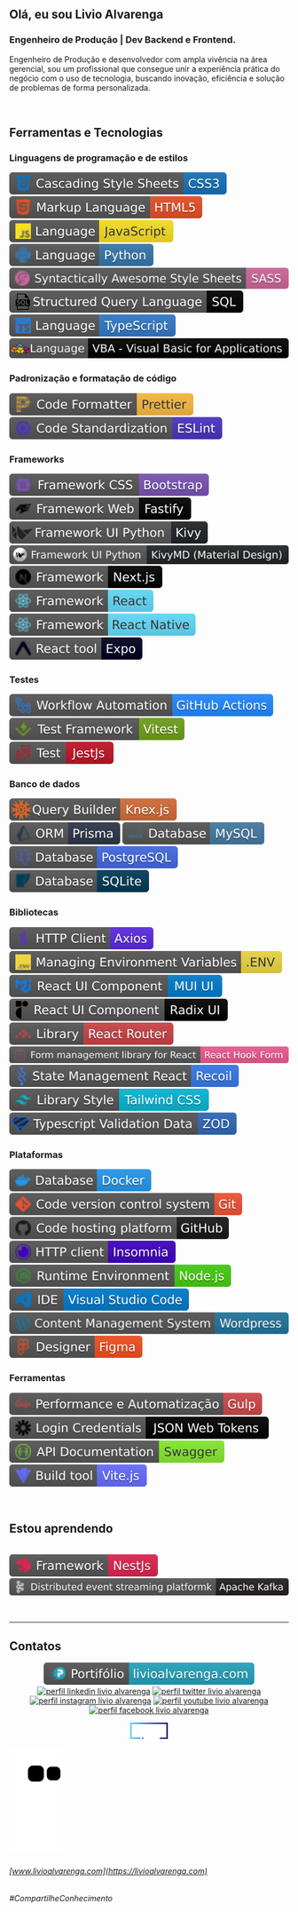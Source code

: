 ## Olá, eu sou **Livio Alvarenga**

### Engenheiro de Produção | Dev Backend e Frontend.
Engenheiro de Produção e desenvolvedor com ampla vivência na área gerencial, sou um profissional que consegue unir a experiência prática do negócio com o uso de tecnologia, buscando inovação, eficiência e solução de problemas de forma personalizada.

&nbsp;

## **Ferramentas e Tecnologias**

### Linguagens de programação e de estilos
<p>
  <a href= "https://developer.mozilla.org/pt-BR/docs/Web/CSS"><img alt="CSS 3 badge" src="https://github.com/LivioAlvarenga/LivioAlvarenga/blob/main/files/css3-badge.svg"></a>
  <a href= "https://html5.org/"><img alt="html 5 badge" src="https://github.com/LivioAlvarenga/LivioAlvarenga/blob/main/files/html-badge.svg"></a>
  <a href= "https://www.javascript.com/"><img alt="JavaScript badge" src="https://raw.githubusercontent.com/LivioAlvarenga/LivioAlvarenga/2467074c4c912dd04b12bcee1076cb5ca7ba9eaf/files/javascript-badge.svg"></a>
  <a href= "https://www.python.org/"><img alt="Python badge" src="https://github.com/LivioAlvarenga/LivioAlvarenga/blob/main/files/python-badge.svg"></a>
  <a href= "https://sass-lang.com/"><img alt="SASS badge" src="https://github.com/LivioAlvarenga/LivioAlvarenga/blob/main/files/sass-badge.svg"></a>
  <a href= "https://www.w3schools.com/sql/"><img alt="SQL badge" src="https://github.com/LivioAlvarenga/LivioAlvarenga/blob/main/files/sql-badge.svg"></a>
  <a href= "https://www.typescriptlang.org/"><img alt="TypeScript badge" src="https://raw.githubusercontent.com/LivioAlvarenga/LivioAlvarenga/2467074c4c912dd04b12bcee1076cb5ca7ba9eaf/files/typescript-badge.svg"></a>
  <a href= "https://learn.microsoft.com/pt-br/office/vba/api/overview/"><img alt="VBA badge" src="https://raw.githubusercontent.com/LivioAlvarenga/LivioAlvarenga/3eacace9f12ffbb7e27ea7e9f97f48f18febdc55/files/vba-badge.svg"></a>
 </p>
 
### Padronização e formatação de código
<p>
  <a href= "https://github.com/prettier/prettier" target="_blank" rel="noopener noreferrer"><img alt="code formatter prettier" src="https://raw.githubusercontent.com/LivioAlvarenga/LivioAlvarenga/2467074c4c912dd04b12bcee1076cb5ca7ba9eaf/files/prettier-badge.svg"></a>
  <a href= "https://eslint.org/" target="_blank" rel="noopener noreferrer"><img alt="code standardization eslint" src="https://raw.githubusercontent.com/LivioAlvarenga/LivioAlvarenga/59575ed19b13121cd113cfc66a71f18dea210c79/files/eslint-badge.svg"></a>
</p>

### Frameworks
 <p>
  <a href= "https://getbootstrap.com/"><img alt="Bootstrap badge" src="https://github.com/LivioAlvarenga/LivioAlvarenga/blob/main/files/bootstrap-badge.svg"></a>
  <a href= "https://www.fastify.io/"><img alt="Fastify badge" src="https://raw.githubusercontent.com/LivioAlvarenga/LivioAlvarenga/2467074c4c912dd04b12bcee1076cb5ca7ba9eaf/files/fastify-badge.svg"></a>
  <a href= "https://kivy.org/"><img alt="Kivy badge" src="https://github.com/LivioAlvarenga/LivioAlvarenga/blob/main/files/kivy-badge.svg"></a>
  <a href= "https://kivymd.readthedocs.io/en/1.1.1/#"><img alt="KivyMD badge" src="https://github.com/LivioAlvarenga/LivioAlvarenga/blob/main/files/kivymd-badge.svg"></a>
  <a href= "https://nextjs.org/"><img alt="Next.js badge" src="https://github.com/LivioAlvarenga/LivioAlvarenga/blob/main/files/nextjs-badge.svg"></a>
  <a href= "https://reactjs.org/"><img alt="React badge" src="https://github.com/LivioAlvarenga/LivioAlvarenga/blob/main/files/react-badge.svg"></a>
  <a href= "https://reactnative.dev/"><img alt="React Native badge" src="https://github.com/LivioAlvarenga/LivioAlvarenga/blob/main/files/react-native-badge.svg"></a>
  <a href= "https://expo.dev/"><img alt="Expo badge" src="https://github.com/LivioAlvarenga/LivioAlvarenga/blob/main/files/react-expo-badge.svg"></a>
</p>
 
### Testes
 <p>
  <a href= "https://github.com/LivioAlvarenga/API-Rest-Node-SOLID/actions"><img alt="badge github actions" src="https://raw.githubusercontent.com/LivioAlvarenga/LivioAlvarenga/7f97047760406ed30c106dcf1114a674914da66b/files/github-actions-badge.svg"></a>
  <a href= "https://vitest.dev/"><img alt="Vitest Badge" src="https://raw.githubusercontent.com/LivioAlvarenga/LivioAlvarenga/28993b470420f2c44db532b4e6e662e60a186954/files/vitest-badge.svg"></a>
  <a href= "https://jestjs.io/pt-BR/"><img alt="JestJs badge" src="https://github.com/LivioAlvarenga/LivioAlvarenga/blob/main/files/jestjs-badge.svg"></a>
 </p>
 
### Banco de dados 
 <p>
  <a href= "https://knexjs.org/" target="_blank" rel="noopener noreferrer"><img alt="KnexJs badge" src="https://raw.githubusercontent.com/LivioAlvarenga/LivioAlvarenga/57d2e9290214202d93a058e2725693cd2fed8ac5/files/knex-badge.svg"></a>
  <a href= "https://www.prisma.io/"><img alt="Prisma badge" src="https://raw.githubusercontent.com/LivioAlvarenga/LivioAlvarenga/ef5ebd0021ccb0a8d244f5636b2b238ab0af09e7/files/prisma-badge.svg"></a>
  <a href= "https://www.mysql.com/"><img alt="MySQL badge" src="https://raw.githubusercontent.com/LivioAlvarenga/LivioAlvarenga/d7f6873e652db237a89583607eb70757ebaaa6d1/files/mysql-badge.svg"></a>
  <a href= "https://www.postgresql.org/"><img alt="Postgresql badge" src="https://raw.githubusercontent.com/LivioAlvarenga/LivioAlvarenga/67d2d98f96b1bf7a28a8fdce2d4fe7097fc4c4f7/files/postgresql-badge.svg"></a>
  <a href= "https://www.sqlite.org/index.html" target="_blank" rel="noopener noreferrer"><img alt="SQLite badge" src="https://raw.githubusercontent.com/LivioAlvarenga/LivioAlvarenga/67d2d98f96b1bf7a28a8fdce2d4fe7097fc4c4f7/files/sqlite-badge.svg"></a>
 </p>
 
### Bibliotecas
 <p>
  <a href= "https://axios-http.com/"><img alt="Axios badge" src="https://github.com/LivioAlvarenga/LivioAlvarenga/blob/main/files/axios-badge.svg"></a>
  <a href= "https://www.dotenv.org/" target="_blank" rel="noopener noreferrer"><img alt="Dotenv badge" src="https://raw.githubusercontent.com/LivioAlvarenga/LivioAlvarenga/4eed338fdcd547570ed365f2b344e43c8202e88f/files/dotenv-badge.svg"></a>
  <a href= "https://mui.com/"><img alt="mui ui" src="https://github.com/LivioAlvarenga/LivioAlvarenga/blob/main/files/react-mui-ui-badge.svg"></a>
  <a href= "https://www.radix-ui.com/"><img alt="radix ui" src="https://raw.githubusercontent.com/LivioAlvarenga/LivioAlvarenga/56aa50fa69dabb03400754d307a197f28810c7e4/files/radix-ui-badge.svg"></a>
  <a href= "https://reactrouter.com/"><img alt="React Router badge" src="https://github.com/LivioAlvarenga/LivioAlvarenga/blob/main/files/react-router-badge.svg"></a>
  <a href= "https://www.react-hook-form.com/"><img alt="React Hook Form badge" src="https://github.com/LivioAlvarenga/LivioAlvarenga/blob/main/files/reactHookForm-badge.svg"></a>
  <a href= "https://recoiljs.org/"><img alt="Recoil badge" src="https://github.com/LivioAlvarenga/LivioAlvarenga/blob/main/files/recoil-badge.svg"></a>
  <a href= "https://tailwindcss.com/"><img alt="Tailwind CSS badge" src="https://github.com/LivioAlvarenga/LivioAlvarenga/blob/main/files/tailwindcss-badge.svg"></a>
  <a href= "https://zod.dev/" target="_blank" rel="noopener noreferrer"><img alt="ZOD badge" src="https://raw.githubusercontent.com/LivioAlvarenga/LivioAlvarenga/7caba2f743ee9b61f0225a22da57466ecb67097c/files/zod-badge.svg"></a>
 </p>
 
### Plataformas
 <p>
  <a href= "https://www.docker.com/"><img alt="Docker badge" src="https://raw.githubusercontent.com/LivioAlvarenga/LivioAlvarenga/d7f6873e652db237a89583607eb70757ebaaa6d1/files/docker-badge.svg"></a>
  <a href= "https://git-scm.com/"><img alt="Git badge" src="https://github.com/LivioAlvarenga/LivioAlvarenga/blob/main/files/git-badge.svg"></a>
  <a href= "https://github.com/LivioAlvarenga"><img alt="GitHub badge" src="https://github.com/LivioAlvarenga/LivioAlvarenga/blob/main/files/github-badge.svg"></a>
  <a href= "https://insomnia.rest/"><img alt="Insomnia badge" src="https://raw.githubusercontent.com/LivioAlvarenga/LivioAlvarenga/2467074c4c912dd04b12bcee1076cb5ca7ba9eaf/files/insomnia-badge.svg"></a>
  <a href= "https://nodejs.org/en/"><img alt="Node.js badge" src="https://raw.githubusercontent.com/LivioAlvarenga/LivioAlvarenga/2467074c4c912dd04b12bcee1076cb5ca7ba9eaf/files/nodejs-badge.svg"></a>
  <a href= "https://code.visualstudio.com/download"><img alt="vscode download" src="https://raw.githubusercontent.com/LivioAlvarenga/LivioAlvarenga/2467074c4c912dd04b12bcee1076cb5ca7ba9eaf/files/vsCode-badge.svg"></a>
  <a href= "https://wordpress.com/pt-br/"><img alt="wordpress badge" src="https://github.com/LivioAlvarenga/LivioAlvarenga/blob/main/files/wordpress-badge.svg"></a>
  <a href= "https://www.figma.com/"><img alt="link projeto no figma" src="https://github.com/LivioAlvarenga/LivioAlvarenga/blob/main/files/figma-badge.svg"></a>
 </p>
 
### Ferramentas
 <p>
  <a href= "https://gulpjs.com/"><img alt="gulp badge" src="https://github.com/LivioAlvarenga/LivioAlvarenga/blob/main/files/gulp-badge.svg"></a>
  <a href= "https://jwt.io/"><img alt="JSON Web Tokens Badge" src="https://raw.githubusercontent.com/LivioAlvarenga/LivioAlvarenga/af3b694b2d536d66113468df616d3f165d881eb7/files/jwt-badge.svg"></a>
  <a href= "https://swagger.io/"><img alt="swagger badge" src="https://raw.githubusercontent.com/LivioAlvarenga/LivioAlvarenga/e8e5c3d2752ae17cbffa11142d8513fe1f405873/files/swagger-badge.svg"></a>
  <a href= "https://vitejs.dev/"><img alt="site Vite" src="https://github.com/LivioAlvarenga/LivioAlvarenga/blob/main/files/vite-badge.svg"></a>
 </p>

&nbsp;
          
## **Estou aprendendo**

<div style="display: inline_block"><br>
  <a href= "https://nestjs.com/"><img alt="NestJs badge" src="https://github.com/LivioAlvarenga/LivioAlvarenga/blob/main/files/nestjs-badge.svg"></a>
  <a href= "https://kafka.apache.org/"><img alt="Apache Kafka badge" src="https://github.com/LivioAlvarenga/LivioAlvarenga/blob/main/files/kafka-badge.svg"></a>
  
  
  
</div>

&nbsp;

<hr>

## **Contatos**

<p align="center">
  <a href= "https://www.livioalvarenga.com/"><img alt="portifólio livio alvarenga" src="https://raw.githubusercontent.com/LivioAlvarenga/LivioAlvarenga/13c726183de46420023ecabf4fc3c90191d4a8d0/files/badgePortifolioLivio.svg"></a>
  <a href= "https://www.linkedin.com/in/livio-alvarenga-planejamento-mrp-engenheiro-produ%C3%A7%C3%A3o-materiais-vba-powerbi/"><img alt="perfil linkedin livio alvarenga" src="https://img.shields.io/static/v1?logoWidth=15&logoColor=0A66C2&logo=LinkedIn&label=LinkedIn&message=Livio Alvarenga&color=0A66C2"></a>
  <a href= "https://twitter.com/AlvarengaLivio"><img alt="perfil twitter livio alvarenga" src="https://img.shields.io/static/v1?logoWidth=15&logoColor=1DA1F2&logo=Twitter&label=Twitter&message=@AlvarengaLivio&color=1DA1F2"></a>
  <a href= "https://www.instagram.com/livio_alvarenga/"><img alt="perfil instagram livio alvarenga" src="https://img.shields.io/static/v1?logoWidth=15&logoColor=E4405F&logo=Instagram&label=Instagram&message=@livio_alvarenga&color=E4405F"></a>
  <a href= "https://www.youtube.com/channel/UCrZgsh8IWyyNrRZ7cjrPbcg"><img alt="perfil youtube livio alvarenga" src="https://img.shields.io/static/v1?logoWidth=15&logoColor=FF0000&logo=YouTube&label=Youtube&message=Livio Alvarenga&color=FF0000"></a>
  <a href= "https://www.facebook.com/profile.php?id=100083957091312"><img alt="perfil facebook livio alvarenga" src="https://img.shields.io/static/v1?logoWidth=15&logoColor=1877F2&logo=Facebook&label=Facebook&message=Livio Alvarenga&color=1877F2"></a>
</p>
<p align="center">
 <a href= "https://cursos.alura.com.br/vitrinedev/livioalvarenga"><img alt="perfil vitrinedev livio alvarenga" align="center" height="30" src="https://raw.githubusercontent.com/LivioAlvarenga/LivioAlvarenga/e0f5b5a82976af114d957c20f0c78b4d304a68a0/files/vitrinedev.svg"></a>
</p>

![](https://github.com/LivioAlvarenga/LivioAlvarenga/blob/output/github-contribution-grid-snake.svg)
  
 
 ###### [www.livioalvarenga.com](https://livioalvarenga.com)
 ###### _#CompartilheConhecimento_
